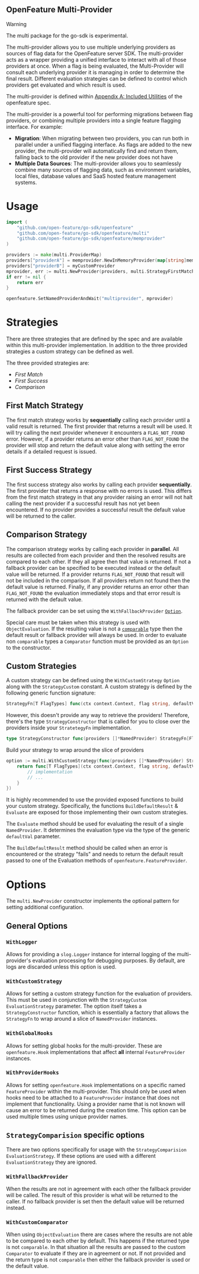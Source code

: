 OpenFeature Multi-Provider
------------

> [!WARNING]
> The multi package for the go-sdk is experimental. 

The multi-provider allows you to use multiple underlying providers as sources of flag data for the OpenFeature server SDK.
The multi-provider acts as a wrapper providing a unified interface to interact with all of those providers at once.
When a flag is being evaluated, the Multi-Provider will consult each underlying provider it is managing in order to
determine the final result. Different evaluation strategies can be defined to control which providers get evaluated and
which result is used.

The multi-provider is defined within [Appendix A: Included Utilities](https://openfeature.dev/specification/appendix-a#multi-provider) 
of the openfeature spec. 

The multi-provider is a powerful tool for performing migrations between flag providers, or combining multiple providers
into a single feature flagging interface. For example:

- **Migration**: When migrating between two providers, you can run both in parallel under a unified flagging interface.
  As flags are added to the new provider, the multi-provider will automatically find and return them, falling back to the old provider
  if the new provider does not have
- **Multiple Data Sources**: The multi-provider allows you to seamlessly combine many sources of flagging data, such as
  environment variables, local files, database values and SaaS hosted feature management systems.

# Usage

```go
import (
	"github.com/open-feature/go-sdk/openfeature"
	"github.com/open-feature/go-sdk/openfeature/multi"
	"github.com/open-feature/go-sdk/openfeature/memprovider"
)

providers := make(multi.ProviderMap)
providers["providerA"] = memprovider.NewInMemoryProvider(map[string]memprovider.InMemoryFlag{})
providers["providerB"] = myCustomProvider
mprovider, err := multi.NewProvider(providers, multi.StrategyFirstMatch)
if err != nil {
	return err
}

openfeature.SetNamedProviderAndWait("multiprovider", mprovider)
```

# Strategies

There are three strategies that are defined by the spec and are available within this multi-provider implementation. In
addition to the three provided strategies a custom strategy can be defined as well.

The three provided strategies are:

- _First Match_
- _First Success_
- _Comparison_

## First Match Strategy

The first match strategy works by **sequentially**  calling each provider until a valid result is returned.
The first provider that returns a result will be used. It will try calling the next provider whenever it encounters a `FLAG_NOT_FOUND`
error. However, if a provider returns an error other than `FLAG_NOT_FOUND` the provider will stop and return the default
value along with setting the error details if a detailed request is issued.

## First Success Strategy

The first success strategy also works by calling each provider **sequentially**. The first provider that returns a response
with no errors is used. This differs from the first match strategy in that any provider raising an error will not halt 
calling the next provider if a successful result has not yet been encountered. If no provider provides a successful result 
the default value will be returned to the caller.

## Comparison Strategy

The comparison strategy works by calling each provider in **parallel**. All results are collected from each provider and
then the resolved results are compared to each other. If they all agree then that value is returned. If not a fallback
provider can be specified to be executed instead or the default value will be returned. If a provider returns 
`FLAG_NOT_FOUND` that result will not be included in the comparison. If all providers return not found then the default 
value is returned. Finally, if any provider returns an error other than `FLAG_NOT_FOUND` the evaluation immediately stops 
and that error result is returned with the default value. 

The fallback provider can be set using the `WithFallbackProvider` [`Option`](#options).

Special care must be taken when this strategy is used with `ObjectEvaluation`. If the resulting value is not a 
[`comparable`](https://go.dev/blog/comparable) type then the default result or fallback provider will always be used. In
order to evaluate non `comparable` types a `Comparator` function must be provided as an `Option` to the constructor.

## Custom Strategies

A custom strategy can be defined using the `WithCustomStrategy` `Option` along with the `StrategyCustom` constant.
A custom strategy is defined by the following generic function signature:

```go
StrategyFn[T FlagTypes] func(ctx context.Context, flag string, defaultValue T, flatCtx openfeature.FlattenedContext) openfeature.GenericResolutionDetail[T]
```

However, this doesn't provide any way to retrieve the providers! Therefore, there's the type `StrategyConstructor` that
is called for you to close over the providers inside your `StratetegyFn` implementation.

```go
type StrategyConstructor func(providers []*NamedProvider) StrategyFn[FlagTypes]
```

Build your strategy to wrap around the slice of providers
```go
option := multi.WithCustomStrategy(func(providers []*NamedProvider) StrategyFn[FlagTypes] {
	return func[T FlagTypes](ctx context.Context, flag string, defaultValue T, flatCtx openfeature.FlattenedContext) openfeature.GenericResolutionDetail[T] {
		// implementation
		// ...
    }
})
```

It is highly recommended to use the provided exposed functions to build your custom strategy. Specifically, the functions 
`BuildDefaultResult` & `Evaluate` are exposed for those implementing their own custom strategies.

The `Evaluate` method should be used for evaluating the result of a single `NamedProvider`. It determines the evaluation
type via the type of the generic `defaultVal` parameter.

The `BuildDefaultResult` method should be called when an error is encountered or the strategy "fails" and needs to return
the default result passed to one of the Evaluation methods of `openfeature.FeatureProvider`.

# Options

The `multi.NewProvider` constructor implements the optional pattern for setting additional configuration.

## General Options

### `WithLogger`

Allows for providing a `slog.Logger` instance for internal logging of the multi-provider's evaluation processing for debugging
purposes. By default, are logs are discarded unless this option is used.

### `WithCustomStrategy`

Allows for setting a custom strategy function for the evaluation of providers. This must be used in conjunction with the
`StrategyCustom` `EvaluationStrategy` parameter. The option itself takes a `StrategyConstructor` function, which is
essentially a factory that allows the `StrategyFn` to wrap around a slice of `NamedProvider` instances.

### `WithGlobalHooks`

Allows for setting global hooks for the multi-provider. These are `openfeature.Hook` implementations that affect
**all** internal `FeatureProvider` instances.

### `WithProviderHooks`

Allows for setting `openfeature.Hook` implementations on a specific named `FeatureProvider` within the multi-provider.
This should only be used when hooks need to be attached to a `FeatureProvider` instance that does not implement that functionality.
Using a provider name that is not known will cause an error to be returned during the creation time. This option can be
used multiple times using unique provider names.

## `StrategyComparision` specific options

There are two options specifically for usage with the `StrategyComparision` `EvaluationStrategy`. If these options are
used with a different `EvaluationStrategy` they are ignored.

### `WithFallbackProvider`

When the results are not in agreement with each other the fallback provider will be called. The result of this provider
is what will be returned to the caller. If no fallback provider is set then the default value will be returned instead.

### `WithCustomComparator`

When using `ObjectEvaluation` there are cases where the results are not able to be compared to each other by default.
This happens if the returned type is not `comparable`. In that situation all the results are passed to the custom `Comparator`
to evaluate if they are in agreement or not. If not provided and the return type is not `comparable` then either the fallback
provider is used or the default value.